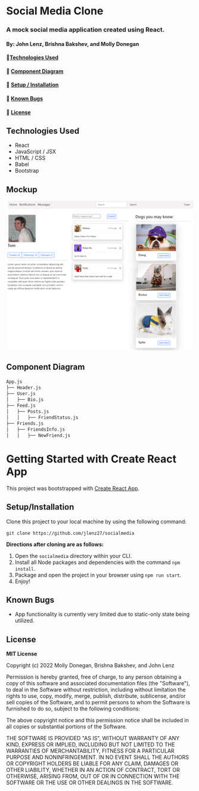 # Social Media Clone

### A mock social media application created using React.

#### By: John Lenz, Brishna Bakshev, and Molly Donegan

#### 🐣[Technologies Used](#technologies-used)
#### 🐩 [Component Diagram](#component-diagram)
#### 🐷 [Setup / Installation](#setup--installation)
#### 🐰 [Known Bugs](#known-bugs)
#### 🦄 [License](#license)

## Technologies Used
* React
* JavaScript / JSX
* HTML / CSS
* Babel
* Bootstrap

## Mockup

![mockup](/ReactFakeTwitter.png)

## Component Diagram
```
App.js
├── Header.js
├── User.js
│   ├── Bio.js           
├── Feed.js
│   ├── Posts.js       
│   │   ├── FriendStatus.js
├── Friends.js
│   ├── FriendsInfo.js     
│   │   ├── NewFriend.js
```

# Getting Started with Create React App

This project was bootstrapped with [Create React App](https://github.com/facebook/create-react-app).

## Setup/Installation

Clone this project to your local machine by using the following command:
```
git clone https://github.com/jlenz27/socialmedia
```

**Directions after cloning are as follows:**
1. Open the `socialmedia` directory within your CLI.
2. Install all Node packages and dependencies with the command `npm install`.
3. Package and open the project in your browser using `npm run start`.
4. Enjoy!

## Known Bugs

* App functionality is currently very limited due to static-only state being utilized.

## License

**MIT License**

Copyright (c) 2022 Molly Donegan, Brishna Bakshev, and John Lenz

Permission is hereby granted, free of charge, to any person obtaining a copy
of this software and associated documentation files (the "Software"), to deal
in the Software without restriction, including without limitation the rights
to use, copy, modify, merge, publish, distribute, sublicense, and/or sell
copies of the Software, and to permit persons to whom the Software is
furnished to do so, subject to the following conditions:

The above copyright notice and this permission notice shall be included in all
copies or substantial portions of the Software.

THE SOFTWARE IS PROVIDED "AS IS", WITHOUT WARRANTY OF ANY KIND, EXPRESS OR
IMPLIED, INCLUDING BUT NOT LIMITED TO THE WARRANTIES OF MERCHANTABILITY,
FITNESS FOR A PARTICULAR PURPOSE AND NONINFRINGEMENT. IN NO EVENT SHALL THE
AUTHORS OR COPYRIGHT HOLDERS BE LIABLE FOR ANY CLAIM, DAMAGES OR OTHER
LIABILITY, WHETHER IN AN ACTION OF CONTRACT, TORT OR OTHERWISE, ARISING FROM,
OUT OF OR IN CONNECTION WITH THE SOFTWARE OR THE USE OR OTHER DEALINGS IN THE
SOFTWARE.